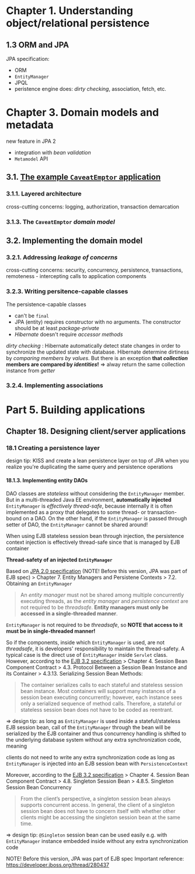 # Chapter 1. Understanding object/relational persistence
## 1.3 ORM and JPA
JPA specification:
 * ORM
 * `EntityManager`
 * JPQL
 * peristence engine does: *dirty checking*, association, fetch, etc.
# Chapter 3. Domain models and metadata
new feature in JPA 2
* integration with *bean validation*
* `Metamodel` API
## 3.1. [The example `CaveatEmptor` application](http://www.jpwh.org/examples/jpwh/caveatemptor-jpa-061211/)
### 3.1.1. Layered architecture
cross-cutting concerns: logging, authorization, transaction demarcation
### 3.1.3. The `CaveatEmptor` *domain model*

## 3.2. Implementing the domain model
### 3.2.1. Addressing *leakage of concerns*
cross-cutting concerns: security, concurrency, persistence, transactions, remoteness - intercepting calls to application components
### 3.2.3. Writing persitence-capable classes
The persistence-capable classes
 * can't be `final`
 * JPA (entity) requires constructor with no arguments. The constructor should be at least *package-private*
 * *Hibernate* doesn't require *accessor methods*

*dirty checking* : Hibernate automatically detect state changes in order to synchronize the updated state with database. Hibernate determine dirtiness by *comparing members by values*. But there is an exception **that *collection* members are compared by *identities*!** => alway return the same collection instance from *getter*

### 3.2.4. Implementing associations
# Part 5. Building applications
## Chapter 18. Designing client/server applications
### 18.1 Creating a persistence layer
design tip: KISS and create a lean persistence layer on top of JPA when you realize you're duplicating the same query and persistence operations
#### 18.1.3. Implementing entity DAOs
DAO classes are *stateless* without considering the `EntityManager` member. But in a multi-threaded Java EE environment, **automatically injected** `EntityManager` is *effectively thread-safe*, because internally it is often implemented as a proxy that delegates to some thread- or transaction-bound on a DAO. On the other hand, if the `EntityManager` is passed through setter of DAO, the `EntityManager` cannot be shared around!

When using EJB stateless session bean through injection, the persistence context injection is effectively thread-safe since that is managed by EJB container

**Thread-safety of an injected `EntityManager`**

Based on [JPA 2.0 specification](https://jcp.org/aboutJava/communityprocess/final/jsr317/index.html) (NOTE! Before this version, JPA was part of EJB spec) > Chapter 7. Entity Managers and Persistene Contexts > 7.2. Obtaining an `EntityManager`

> An *entity manager* must not be shared among multiple concurrently executing threads, as the *entity manager* and *persistence context* are not required to be *threadsafe*. **Entity managers must only be accessed in a single-threaded manner**.

`EntityManager` is not required to be *threadsafe*, so **NOTE that access to it must be in single-threaded manner!**

So if the components, inside which `EntityManager` is used, are not *threadsafe*, it is developers' responsibility to maintain the thread-safety. A typical case is the direct use of `EntityManager` inside `Servlet` class. However, according to the [EJB 3.2 specification](https://jcp.org/aboutJava/communityprocess/final/jsr345/index.html) > Chapter 4. Session Bean Component Contract > 4.3. Protocol Between a Session Bean Instance and its Container > 4.3.13. Serializing Session Bean Methods:

> The container serializes calls to each stateful and stateless session bean instance. Most containers will support many instances of a session bean executing concurrently; however, each instance sees only a serialized sequence of method calls. Therefore, a stateful or stateless session bean does not have to be coded as reentrant.

=> design tip: as long as `EntityManager` is used inside a stateful/stateless EJB session bean, call of the `EntityManager` through the bean will be serialized by the EJB container and thus concurrency handling is shifted to the underlying database system without any extra synchronization code, meaning

clients do not need to write any extra synchronization code as long as `EntityManager` is injected into an EJB session bean with `PersistenceContext`

Moreover, according to the [EJB 3.2 specification](https://jcp.org/aboutJava/communityprocess/final/jsr345/index.html) > Chapter 4. Session Bean Component Contract > 4.8. Singleton Session Bean > 4.8.5. Singleton Session Bean Concurrency

> From the client’s perspective, a singleton session bean always supports concurrent access. In general, the client of a singleton session bean does not have to concern itself with whether other clients might be accessing the singleton session bean at the same time.

=> design tip: `@Singleton` session bean can be used easily e.g. with `EntityManager` instance embedded inside without any extra synchronization code

NOTE! Before this version, JPA was part of EJB spec
Important reference: https://developer.jboss.org/thread/280437
